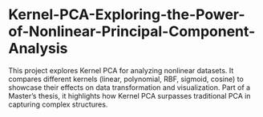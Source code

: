 # Kernel-PCA-Exploring-the-Power-of-Nonlinear-Principal-Component-Analysis
This project explores Kernel PCA for analyzing nonlinear datasets. It compares different kernels (linear, polynomial, RBF, sigmoid, cosine) to showcase their effects on data transformation and visualization. Part of a Master’s thesis, it highlights how Kernel PCA surpasses traditional PCA in capturing complex structures.
